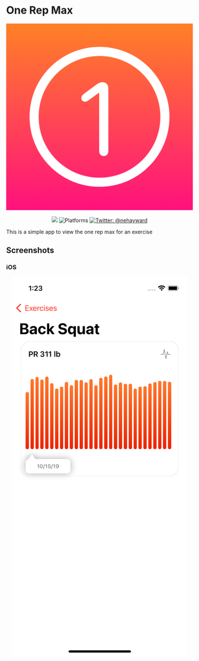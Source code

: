 # One Rep Max

<p align="center"/>
    <img src="Images/Icon.png" />
</p>
<p align="center">
    <img src="https://img.shields.io/badge/Swift-5.3-orange.svg" />
    <img src="https://img.shields.io/badge/platforms-iOS.svg?&longCache=true&style=flat" alt="Platforms" />
    <a href="https://twitter.com/nehayward">
        <img src="https://img.shields.io/badge/contact-@nehayward-51CEDA.svg?style=flat" alt="Twitter: @nehayward" />
    </a>
</p>


This is a simple app to view the one rep max for an exercise

## Screenshots

### iOS

<p align="center"/>
    <source srcset="Images/iPhone_Dark.png" media="(prefers-color-scheme: dark)">
    <img src="Images/iPhone_Light.png">
</p>
